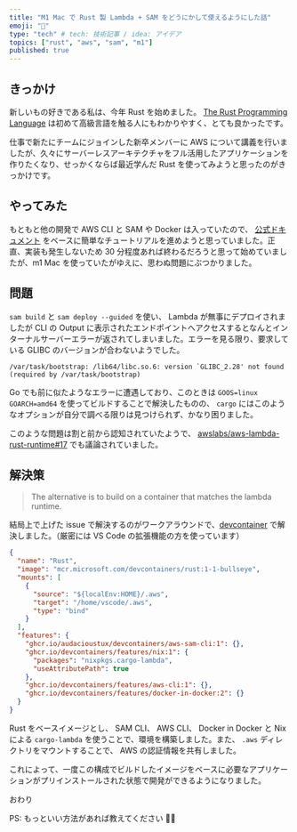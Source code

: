 ```yaml
---
title: "M1 Mac で Rust 製 Lambda + SAM をどうにかして使えるようにした話"
emoji: "🚀"
type: "tech" # tech: 技術記事 / idea: アイデア
topics: ["rust", "aws", "sam", "m1"]
published: true
---
```


## きっかけ

新しいもの好きである私は、今年 Rust を始めました。 [The Rust Programming Language](https://doc.rust-lang.org/stable/book/) は初めて高級言語を触る人にもわかりやすく、とても良かったです。

仕事で新たにチームにジョインした新卒メンバーに AWS について講義を行いましたが、久々にサーバーレスアーキテクチャをフル活用したアプリケーションを作りたくなり、せっかくならば最近学んだ Rust を使ってみようと思ったのがきっかけです。

## やってみた

もともと他の開発で AWS CLI と SAM や Docker は入っていたので、 [公式ドキュメント](https://docs.aws.amazon.com/serverless-application-model/latest/developerguide/building-rust.html) をベースに簡単なチュートリアルを進めようと思っていました。正直、実装も発生しないため 30 分程度あれば終わるだろうと思って始めていましたが、m1 Mac を使っていたがゆえに、思わぬ問題にぶつかりました。

## 問題

`sam build` と `sam deploy --guided` を使い、 Lambda が無事にデプロイされましたが CLI の Output に表示されたエンドポイントへアクセスするとなんとインターナルサーバーエラーが返されてしまいました。エラーを見る限り、要求している GLIBC のバージョンが合わないようでした。

```shell
/var/task/bootstrap: /lib64/libc.so.6: version `GLIBC_2.28' not found (required by /var/task/bootstrap)
```

Go でも前に似たようなエラーに遭遇しており、このときは `GOOS=linux GOARCH=amd64` を使ってビルドすることで解決したものの、 `cargo` にはこのようなオプションが自分で調べる限りは見つけられず、かなり困りました。

このような問題は割と前から認知されていたようで、 [awslabs/aws-lambda-rust-runtime#17](https://github.com/awslabs/aws-lambda-rust-runtime/issues/17) でも議論されていました。

## 解決策

> The alternative is to build on a container that matches the lambda runtime.

結局上で上げた issue で解決するのがワークアラウンドで、[devcontainer](https://containers.dev/) で解決しました。（厳密には VS Code の拡張機能の方を使っています）

```json:.devcontainer/devcontainer.json
{
  "name": "Rust",
  "image": "mcr.microsoft.com/devcontainers/rust:1-1-bullseye",
  "mounts": [
    {
      "source": "${localEnv:HOME}/.aws",
      "target": "/home/vscode/.aws",
      "type": "bind"
    }
  ],
  "features": {
    "ghcr.io/audacioustux/devcontainers/aws-sam-cli:1": {},
    "ghcr.io/devcontainers/features/nix:1": {
      "packages": "nixpkgs.cargo-lambda",
      "useAttributePath": true
    },
    "ghcr.io/devcontainers/features/aws-cli:1": {},
    "ghcr.io/devcontainers/features/docker-in-docker:2": {}
  }
}
```

Rust をベースイメージとし、 SAM CLI、 AWS CLI、 Docker in Docker と Nix による `cargo-lambda` を使うことで、環境を構築しました。また、 `.aws` ディレクトリをマウントすることで、 AWS の認証情報を共有しました。

これによって、一度この構成でビルドしたイメージをベースに必要なアプリケーションがプリインストールされた状態で開発ができるようになりました。

おわり

PS: もっといい方法があれば教えてください 🙇‍♂️
